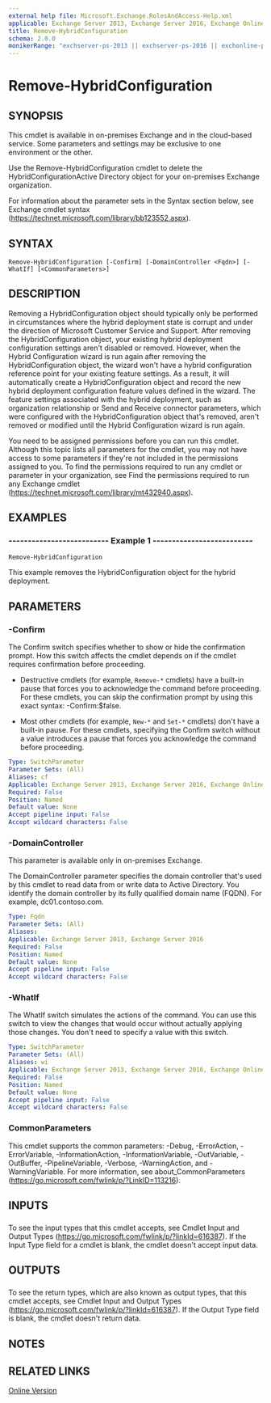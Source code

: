 ```yaml
---
external help file: Microsoft.Exchange.RolesAndAccess-Help.xml
applicable: Exchange Server 2013, Exchange Server 2016, Exchange Online
title: Remove-HybridConfiguration
schema: 2.0.0
monikerRange: "exchserver-ps-2013 || exchserver-ps-2016 || exchonline-ps"
---
```


# Remove-HybridConfiguration

## SYNOPSIS
This cmdlet is available in on-premises Exchange and in the cloud-based service. Some parameters and settings may be exclusive to one environment or the other.

Use the Remove-HybridConfiguration cmdlet to delete the HybridConfigurationActive Directory object for your on-premises Exchange organization.

For information about the parameter sets in the Syntax section below, see Exchange cmdlet syntax (https://technet.microsoft.com/library/bb123552.aspx).

## SYNTAX

```
Remove-HybridConfiguration [-Confirm] [-DomainController <Fqdn>] [-WhatIf] [<CommonParameters>]
```

## DESCRIPTION
Removing a HybridConfiguration object should typically only be performed in circumstances where the hybrid deployment state is corrupt and under the direction of Microsoft Customer Service and Support. After removing the HybridConfiguration object, your existing hybrid deployment configuration settings aren't disabled or removed. However, when the Hybrid Configuration wizard is run again after removing the HybridConfiguration object, the wizard won't have a hybrid configuration reference point for your existing feature settings. As a result, it will automatically create a HybridConfiguration object and record the new hybrid deployment configuration feature values defined in the wizard. The feature settings associated with the hybrid deployment, such as organization relationship or Send and Receive connector parameters, which were configured with the HybridConfiguration object that's removed, aren't removed or modified until the Hybrid Configuration wizard is run again.

You need to be assigned permissions before you can run this cmdlet. Although this topic lists all parameters for the cmdlet, you may not have access to some parameters if they're not included in the permissions assigned to you. To find the permissions required to run any cmdlet or parameter in your organization, see Find the permissions required to run any Exchange cmdlet (https://technet.microsoft.com/library/mt432940.aspx).

## EXAMPLES

### -------------------------- Example 1 --------------------------
```
Remove-HybridConfiguration
```

This example removes the HybridConfiguration object for the hybrid deployment.

## PARAMETERS

### -Confirm
The Confirm switch specifies whether to show or hide the confirmation prompt. How this switch affects the cmdlet depends on if the cmdlet requires confirmation before proceeding.

- Destructive cmdlets (for example, `Remove-*` cmdlets) have a built-in pause that forces you to acknowledge the command before proceeding. For these cmdlets, you can skip the confirmation prompt by using this exact syntax: -Confirm:$false.

- Most other cmdlets (for example, `New-*` and `Set-*` cmdlets) don't have a built-in pause. For these cmdlets, specifying the Confirm switch without a value introduces a pause that forces you acknowledge the command before proceeding.

```yaml
Type: SwitchParameter
Parameter Sets: (All)
Aliases: cf
Applicable: Exchange Server 2013, Exchange Server 2016, Exchange Online
Required: False
Position: Named
Default value: None
Accept pipeline input: False
Accept wildcard characters: False
```

### -DomainController
This parameter is available only in on-premises Exchange.

The DomainController parameter specifies the domain controller that's used by this cmdlet to read data from or write data to Active Directory. You identify the domain controller by its fully qualified domain name (FQDN). For example, dc01.contoso.com.

```yaml
Type: Fqdn
Parameter Sets: (All)
Aliases:
Applicable: Exchange Server 2013, Exchange Server 2016
Required: False
Position: Named
Default value: None
Accept pipeline input: False
Accept wildcard characters: False
```

### -WhatIf
The WhatIf switch simulates the actions of the command. You can use this switch to view the changes that would occur without actually applying those changes. You don't need to specify a value with this switch.

```yaml
Type: SwitchParameter
Parameter Sets: (All)
Aliases: wi
Applicable: Exchange Server 2013, Exchange Server 2016, Exchange Online
Required: False
Position: Named
Default value: None
Accept pipeline input: False
Accept wildcard characters: False
```

### CommonParameters
This cmdlet supports the common parameters: -Debug, -ErrorAction, -ErrorVariable, -InformationAction, -InformationVariable, -OutVariable, -OutBuffer, -PipelineVariable, -Verbose, -WarningAction, and -WarningVariable. For more information, see about_CommonParameters (https://go.microsoft.com/fwlink/p/?LinkID=113216).

## INPUTS

###  
To see the input types that this cmdlet accepts, see Cmdlet Input and Output Types (https://go.microsoft.com/fwlink/p/?linkId=616387). If the Input Type field for a cmdlet is blank, the cmdlet doesn't accept input data.

## OUTPUTS

###  
To see the return types, which are also known as output types, that this cmdlet accepts, see Cmdlet Input and Output Types (https://go.microsoft.com/fwlink/p/?linkId=616387). If the Output Type field is blank, the cmdlet doesn't return data.

## NOTES

## RELATED LINKS

[Online Version](https://technet.microsoft.com/library/d5a17572-da46-4a7c-8ce6-556b02255915.aspx)
